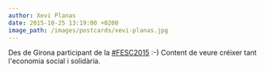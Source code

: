 ```yaml
---
author: Xevi Planas
date: 2015-10-25 13:19:00 +0200
image_path: /images/postcards/xevi-planas.jpg
---
```

Des de Girona participant de la [#FESC2015](https://twitter.com/hashtag/FESC2015) :-) Content de veure créixer tant l'economia social i solidària.
